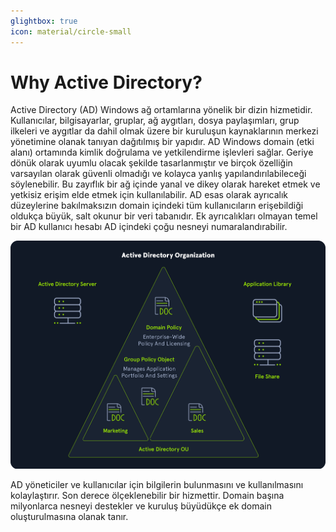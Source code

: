 ```yaml
---
glightbox: true
icon: material/circle-small
---
```


# Why Active Directory?

Active Directory (AD) Windows ağ ortamlarına yönelik bir dizin hizmetidir. Kullanıcılar, bilgisayarlar, gruplar, ağ aygıtları, dosya paylaşımları, grup ilkeleri ve aygıtlar da dahil olmak üzere bir kuruluşun kaynaklarının merkezi yönetimine olanak tanıyan dağıtılmış bir yapıdır. AD Windows domain (etki alanı) ortamında kimlik doğrulama ve yetkilendirme işlevleri sağlar. Geriye dönük olarak uyumlu olacak şekilde tasarlanmıştır ve birçok özelliğin varsayılan olarak güvenli olmadığı ve kolayca yanlış yapılandırılabileceği söylenebilir. Bu zayıflık bir ağ içinde yanal ve dikey olarak hareket etmek ve yetkisiz erişim elde etmek için kullanılabilir. AD esas olarak ayrıcalık düzeylerine bakılmaksızın domain içindeki tüm kullanıcıların erişebildiği oldukça büyük, salt okunur bir veri tabanıdır. Ek ayrıcalıkları olmayan temel bir AD kullanıcı hesabı AD içindeki çoğu nesneyi numaralandırabilir.

![](../assets/images/why-ad.png)

AD yöneticiler ve kullanıcılar için bilgilerin bulunmasını ve kullanılmasını kolaylaştırır. Son derece ölçeklenebilir bir hizmettir. Domain başına milyonlarca nesneyi destekler ve kuruluş büyüdükçe ek domain oluşturulmasına olanak tanır.

